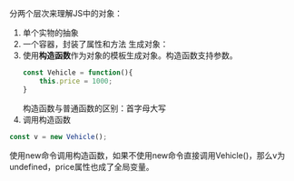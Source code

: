 分两个层次来理解JS中的对象：
1. 单个实物的抽象
2. 一个容器，封装了属性和方法
生成对象：
1. 使用**构造函数**作为对象的模板生成对象。构造函数支持参数。
	```javascript
	const Vehicle = function(){
		this.price = 1000;
	}
	```
	构造函数与普通函数的区别：首字母大写
2. 调用构造函数
```javascript
const v = new Vehicle();
```
使用new命令调用构造函数，如果不使用new命令直接调用Vehicle()，那么v为undefined，price属性也成了全局变量。
